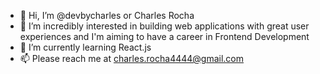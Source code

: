 - 👋 Hi, I’m @devbycharles or Charles Rocha
- 👀 I’m incredibly interested in building web applications with great user experiences and I'm aiming to have a career in Frontend Development
- 🌱 I’m currently learning React.js
- 📫 Please reach me at charles.rocha4444@gmail.com
